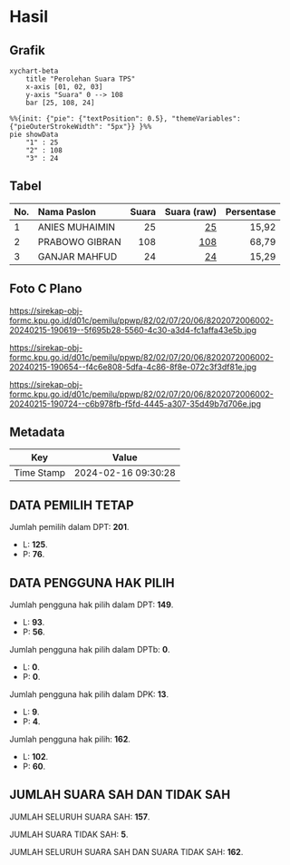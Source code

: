 # Hasil

## Grafik

```mermaid
xychart-beta
    title "Perolehan Suara TPS"
    x-axis [01, 02, 03]
    y-axis "Suara" 0 --> 108
    bar [25, 108, 24]
```

```mermaid
%%{init: {"pie": {"textPosition": 0.5}, "themeVariables": {"pieOuterStrokeWidth": "5px"}} }%%
pie showData
    "1" : 25
    "2" : 108
    "3" : 24
```

## Tabel

| No. | Nama Paslon    | Suara | Suara (raw) | Persentase |
|:--- |:-------------- | -----:| -----------:| ----------:|
| 1   | ANIES MUHAIMIN | 25    | [25][p-1]   | 15,92      |
| 2   | PRABOWO GIBRAN | 108   | [108][p-2]  | 68,79      |
| 3   | GANJAR MAHFUD  | 24    | [24][p-3]   | 15,29      |


[p-1]: https://github.com/gigit-pemilu/pemilu-2024-82-maluku-utara/blob/main/pilpres/hitung-suara/sub/82-maluku-utara/sub/02-halmahera-tengah/sub/07-weda-tengah/sub/2006-woejerana/sub/002-tps/sub/paslon-1.txt
[p-2]: https://github.com/gigit-pemilu/pemilu-2024-82-maluku-utara/blob/main/pilpres/hitung-suara/sub/82-maluku-utara/sub/02-halmahera-tengah/sub/07-weda-tengah/sub/2006-woejerana/sub/002-tps/sub/paslon-2.txt
[p-3]: https://github.com/gigit-pemilu/pemilu-2024-82-maluku-utara/blob/main/pilpres/hitung-suara/sub/82-maluku-utara/sub/02-halmahera-tengah/sub/07-weda-tengah/sub/2006-woejerana/sub/002-tps/sub/paslon-3.txt

## Foto C Plano

https://sirekap-obj-formc.kpu.go.id/d01c/pemilu/ppwp/82/02/07/20/06/8202072006002-20240215-190619--5f695b28-5560-4c30-a3d4-fc1affa43e5b.jpg

https://sirekap-obj-formc.kpu.go.id/d01c/pemilu/ppwp/82/02/07/20/06/8202072006002-20240215-190654--f4c6e808-5dfa-4c86-8f8e-072c3f3df81e.jpg

https://sirekap-obj-formc.kpu.go.id/d01c/pemilu/ppwp/82/02/07/20/06/8202072006002-20240215-190724--c6b978fb-f5fd-4445-a307-35d49b7d706e.jpg


## Metadata

| Key        | Value               |
| ---------- | ------------------- |
| Time Stamp | 2024-02-16 09:30:28 |


## DATA PEMILIH TETAP

Jumlah pemilih dalam DPT: **201**.
 * L: **125**.
 * P: **76**.

## DATA PENGGUNA HAK PILIH

Jumlah pengguna hak pilih dalam DPT: **149**.
 * L: **93**.
 * P: **56**.

Jumlah pengguna hak pilih dalam DPTb: **0**.
 * L: **0**.
 * P: **0**.

Jumlah pengguna hak pilih dalam DPK: **13**.
 * L: **9**.
 * P: **4**.

Jumlah pengguna hak pilih: **162**.
 * L: **102**.
 * P: **60**.

## JUMLAH SUARA SAH DAN TIDAK SAH

JUMLAH SELURUH SUARA SAH: **157**.

JUMLAH SUARA TIDAK SAH: **5**.

JUMLAH SELURUH SUARA SAH DAN SUARA TIDAK SAH: **162**.


